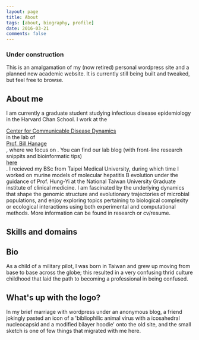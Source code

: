 ```yaml
---
layout: page
title: About
tags: [about, biography, profile]
date: 2016-03-21
comments: false
---
```

    
### Under construction

This is an amalgamation of my (now retired) personal wordpress site and a planned new academic website. It is currently still being built and tweaked, but feel free to browse. 

## About me

I am currently a graduate student studying infectious disease epidemiology in the Harvard Chan School. I work at the 
<div markdown="0"><a href="https://ccdd.hsph.harvard.edu/" class="btn">Center for Communicable Disease Dynamics</a></div> 
in the lab of 
<div markdown="0"><a href="https://www.hsph.harvard.edu/william-hanage/" class="btn">Prof. Bill Hanage</a></div>, where we focus on . You can find our lab blog (with front-line research snippits and bioinformatic tips) <div markdown="0"><a href="https://c2-d2.github.io/hanage-lab/" class="btn"> here </a></div> . I recieved my BSc from Taipei Medical University, during which time I worked on murine models of molecular hepatitis B evolution under the guidance of Prof. Hung-Yi at the National Taiwan University Graduate institute of clinical medicine. I am fascinated by the underlying dynamics that shape the genomic structure and evolutionary trajectories of microbial populations, and enjoy exploring topics pertaining to biological complexity or ecological interactions using both experimental and computational methods. More information can be found in research or cv/resume. 


## Skills and domains



## Bio
As a child of a military pilot, I was born in Taiwan and grew up moving from base to base across the globe; this resulted in a very confusing thrid culture childhood that laid the path to becoming a professional in being confused. 


## What's up with the logo?
In my brief marriage with wordpress under an anonymous blog, a friend jokingly pasted an icon of a 'bibliophilic animal virus with a icosahedral nucleocapsid and a modified bilayer hoodie' onto the old site, and the small sketch is one of few things that migrated with me here. 

